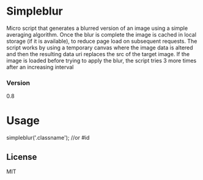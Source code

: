 # Simpleblur  

Micro script that generates a blurred version of an image using a simple averaging algorithm. Once the blur is complete the image is cached in local storage (if it is available), to reduce page load on subsequent requests.
The script works by using a temporary canvas where the image data is altered and then the resulting data uri replaces the src of the target image.
If the image is loaded before trying to apply the blur, the script tries 3 more times after an increasing interval

### Version
0.8


# Usage

simpleblur('.classname'); //or #id
	
	
License
----
MIT